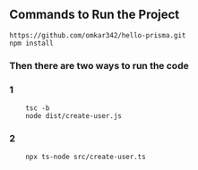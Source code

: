 ## Commands to Run the Project

```
https://github.com/omkar342/hello-prisma.git
npm install
```

### Then there are two ways to run the code
### 1
```
    tsc -b
    node dist/create-user.js
```

### 2
```
    npx ts-node src/create-user.ts
```